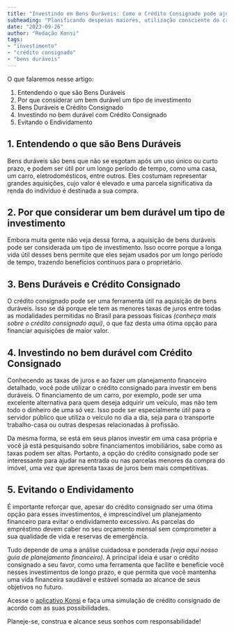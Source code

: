 ```yaml
---
title: "Investindo em Bens Duráveis: Como o Crédito Consignado pode ajudar"
subheading: "Planificando despesas maiores, utilização consciente do crédito consignado e mais"
date: "2023-09-26"
author: "Redação Konsi"
tags:
- "investimento"
- "crédito consignado"
- "bens duráveis"
---
```


O que falaremos nesse artigo:

1. Entendendo o que são Bens Duráveis
2. Por que considerar um bem durável um tipo de investimento
3. Bens Duráveis e Crédito Consignado
4. Investindo no bem durável com Crédito Consignado
5. Evitando o Endividamento

## 1. Entendendo o que são Bens Duráveis

Bens duráveis são bens que não se esgotam após um uso único ou curto prazo, e podem ser útil por um longo período de tempo, como uma casa, um carro, eletrodomésticos, entre outros. Eles costumam representar grandes aquisições, cujo valor é elevado e uma parcela significativa da renda do indivíduo é destinada a sua compra.

## 2. Por que considerar um bem durável um tipo de investimento

Embora muita gente não veja dessa forma, a aquisição de bens duráveis pode ser considerada um tipo de investimento. Isso ocorre porque a longa vida útil desses bens permite que eles sejam usados por um longo período de tempo, trazendo benefícios contínuos para o proprietário.

## 3. Bens Duráveis e Crédito Consignado

O crédito consignado pode ser uma ferramenta útil na aquisição de bens duráveis. Isso se dá porque ele tem as menores taxas de juros entre todas as modalidades permitidas no Brasil para pessoas físicas *(conheça mais sobre o crédito consignado aqui)*, o que faz desta uma ótima opção para financiar aquisições de maior valor.

## 4. Investindo no bem durável com Crédito Consignado

Conhecendo as taxas de juros e ao fazer um planejamento financeiro detalhado, você pode utilizar o crédito consignado para investir em bens duráveis. O financiamento de um carro, por exemplo, pode ser uma excelente alternativa para quem deseja adquirir um veículo, mas não tem todo o dinheiro de uma só vez. Isso pode ser especialmente útil para o servidor público que utiliza o veículo no dia a dia, seja para o transporte trabalho-casa ou outras despesas relacionadas à profissão.

Da mesma forma, se está em seus planos investir em uma casa própria e você já está pesquisando sobre financiamentos imobiliários, sabe como as taxas podem ser altas. Portanto, a opção do crédito consignado pode ser interessante para ajudar na entrada ou nas parcelas menores da compra do imóvel, uma vez que apresenta taxas de juros bem mais competitivas.

## 5. Evitando o Endividamento

É importante reforçar que, apesar do crédito consignado ser uma ótima opção para esses investimentos, é imprescindível um planejamento financeiro para evitar o endividamento excessivo. As parcelas do empréstimo devem caber no seu orçamento mensal sem comprometer a sua qualidade de vida e reservas de emergência.

Tudo depende de uma a análise cuidadosa e ponderada *(veja aqui nosso guia de planejamento financeiro)*. A principal ideia é usar o crédito consignado a seu favor, como uma ferramenta que facilite e beneficie você nesses investimentos de longo prazo, e que permita que você mantenha uma vida financeira saudável e estável somada ao alcance de seus objetivos no futuro.

Acesse o [aplicativo Konsi](http://www.konsi.com.br/download) e faça uma simulação de crédito consignado de acordo com as suas possibilidades.

Planeje-se, construa e alcance seus sonhos com responsabilidade!